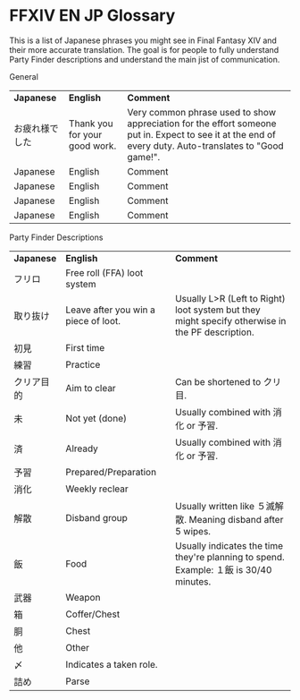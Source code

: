 # FFXIV EN JP Glossary

<!-- 
    <tr>
        <td>Japanese</td>
        <td>English</td>
        <td>Comment</td>
    </tr>
-->
This is a list of Japanese phrases you might see in Final Fantasy XIV and their more accurate translation.
The goal is for people to fully understand Party Finder descriptions and understand the main jist of communication.





General
<table>
    <tr>
        <td>
            <b>Japanese</b>
        </td>
        <td>
            <b>English</b>
        </td>
        <td>
            <b>Comment</b>
        </td>
    </tr>
    <tr>
        <td>お疲れ様でした</td>
        <td>Thank you for your good work.</td>
        <td>Very common phrase used to show appreciation for the effort someone put in. Expect to see it at the end of every duty. Auto-translates to "Good game!".</td>
    </tr>
    <tr>
        <td>Japanese</td>
        <td>English</td>
        <td>Comment</td>
    </tr>
    <tr>
        <td>Japanese</td>
        <td>English</td>
        <td>Comment</td>
    </tr>
    <tr>
        <td>Japanese</td>
        <td>English</td>
        <td>Comment</td>
    </tr>
    <tr>
        <td>Japanese</td>
        <td>English</td>
        <td>Comment</td>
    </tr>
  
</table>
Party Finder Descriptions
<table>
    <tr>
        <td>
            <b>Japanese</b>
        </td>
        <td>
            <b>English</b>
        </td>
        <td>
            <b>Comment</b>
        </td>
    </tr>
    <tr>
        <td>フリロ</td>
        <td>Free roll (FFA) loot system</td>
        <td></td>
    </tr>
    <tr>
        <td>取り抜け</td>
        <td>Leave after you win a piece of loot.</td>
        <td> Usually L>R (Left to Right) loot system but they might specify otherwise in the PF description.</td>
    </tr>
    <tr>
        <td>初見</td>
        <td>First time</td>
        <td></td>
    </tr>
    <tr>
        <td>練習</td>
        <td>Practice</td>
        <td></td>
    </tr>
    <tr>
        <td>クリア目的</td>
        <td>Aim to clear</td>
        <td>Can be shortened to クリ目.</td>
    </tr>
    <tr>
        <td>未</td>
        <td>Not yet (done)</td>
        <td>Usually combined with 消化 or 予習.</td>
    </tr>
    <tr>
        <td>済</td>
        <td>Already</td>
        <td>Usually combined with 消化 or 予習.</td>
    </tr>
    <tr>
        <td>予習</td>
        <td>Prepared/Preparation</td>
        <td></td>
    </tr>
    <tr>
        <td>消化</td>
        <td>Weekly reclear</td>
        <td></td>
    </tr>
    <tr>
        <td>解散</td>
        <td>Disband group</td>
        <td>Usually written like ５滅解散. Meaning disband after 5 wipes.</td>
    </tr>
    <tr>
        <td>飯</td>
        <td>Food</td>
        <td>Usually indicates the time they're planning to spend. Example: １飯 is 30/40 minutes.</td>
    </tr>
    <tr>
        <td>武器</td>
        <td>Weapon</td>
        <td></td>
    </tr>
    <tr>
        <td>箱</td>
        <td>Coffer/Chest</td>
        <td></td>
    </tr>
    <tr>
        <td>胴</td>
        <td>Chest</td>
        <td></td>
    </tr>
    <tr>
        <td>他</td>
        <td>Other</td>
        <td></td>
    </tr>
    <tr>
        <td>〆</td>
        <td>Indicates a taken role.</td>
        <td></td>
    </tr>
    <tr>
        <td>詰め</td>
        <td>Parse</td>
        <td></td>
    </tr>

  
</table>
